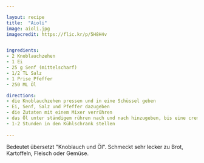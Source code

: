 ```yaml
---

layout: recipe
title:  "Aioli"
image: aioli.jpg
imagecredit: https://flic.kr/p/5H8H4v


ingredients:
- 2 Knoblauchzehen
- 1 Ei
- 25 g Senf (mittelscharf)
- 1/2 TL Salz
- 1 Prise Pfeffer
- 250 ML Öl

directions:
- die Knoblauchzehen pressen und in eine Schüssel geben
- Ei, Senf, Salz und Pfeffer dazugeben
- die Zutaten mit einem Mixer verrühren 
- das Öl unter ständigem rühren nach und nach hinzugeben, bis eine cremige Masse entsteht
- 1-2 Stunden in den Kühlschrank stellen
  
---
```


Bedeutet übersetzt "Knoblauch und Öl". Schmeckt sehr lecker zu Brot, Kartoffeln, Fleisch oder Gemüse.